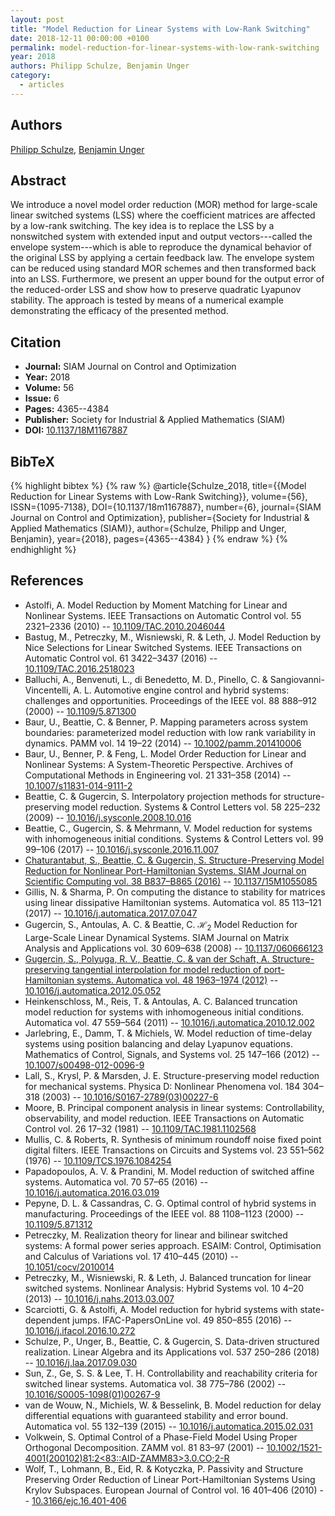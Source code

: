```yaml
---
layout: post
title: "Model Reduction for Linear Systems with Low-Rank Switching"
date: 2018-12-11 00:00:00 +0100
permalink: model-reduction-for-linear-systems-with-low-rank-switching
year: 2018
authors: Philipp Schulze, Benjamin Unger
category:
  - articles
---
```

 
## Authors
[Philipp Schulze](authors/philipp_schulze), [Benjamin Unger](authors/benjamin_unger)
 
## Abstract
We introduce a novel model order reduction (MOR) method for large-scale linear switched systems (LSS) where the coefficient matrices are affected by a low-rank switching. The key idea is to replace the LSS by a nonswitched system with extended input and output vectors---called the envelope system---which is able to reproduce the dynamical behavior of the original LSS by applying a certain feedback law. The envelope system can be reduced using standard MOR schemes and then transformed back into an LSS. Furthermore, we present an upper bound for the output error of the reduced-order LSS and show how to preserve quadratic Lyapunov stability. The approach is tested by means of a numerical example demonstrating the efficacy of the presented method.
 
## Citation
- **Journal:** SIAM Journal on Control and Optimization
- **Year:** 2018
- **Volume:** 56
- **Issue:** 6
- **Pages:** 4365--4384
- **Publisher:** Society for Industrial & Applied Mathematics (SIAM)
- **DOI:** [10.1137/18M1167887](https://doi.org/10.1137/18M1167887)
 
## BibTeX
{% highlight bibtex %}
{% raw %}
@article{Schulze_2018,
  title={{Model Reduction for Linear Systems with Low-Rank Switching}},
  volume={56},
  ISSN={1095-7138},
  DOI={10.1137/18m1167887},
  number={6},
  journal={SIAM Journal on Control and Optimization},
  publisher={Society for Industrial & Applied Mathematics (SIAM)},
  author={Schulze, Philipp and Unger, Benjamin},
  year={2018},
  pages={4365--4384}
}
{% endraw %}
{% endhighlight %}
 
## References
- Astolfi, A. Model Reduction by Moment Matching for Linear and Nonlinear Systems. IEEE Transactions on Automatic Control vol. 55 2321–2336 (2010) -- [10.1109/TAC.2010.2046044](https://doi.org/10.1109/TAC.2010.2046044)
- Bastug, M., Petreczky, M., Wisniewski, R. & Leth, J. Model Reduction by Nice Selections for Linear Switched Systems. IEEE Transactions on Automatic Control vol. 61 3422–3437 (2016) -- [10.1109/TAC.2016.2518023](https://doi.org/10.1109/TAC.2016.2518023)
- Balluchi, A., Benvenuti, L., di Benedetto, M. D., Pinello, C. & Sangiovanni-Vincentelli, A. L. Automotive engine control and hybrid systems: challenges and opportunities. Proceedings of the IEEE vol. 88 888–912 (2000) -- [10.1109/5.871300](https://doi.org/10.1109/5.871300)
- Baur, U., Beattie, C. & Benner, P. Mapping parameters across system boundaries: parameterized model reduction with low rank variability in dynamics. PAMM vol. 14 19–22 (2014) -- [10.1002/pamm.201410006](https://doi.org/10.1002/pamm.201410006)
- Baur, U., Benner, P. & Feng, L. Model Order Reduction for Linear and Nonlinear Systems: A System-Theoretic Perspective. Archives of Computational Methods in Engineering vol. 21 331–358 (2014) -- [10.1007/s11831-014-9111-2](https://doi.org/10.1007/s11831-014-9111-2)
- Beattie, C. & Gugercin, S. Interpolatory projection methods for structure-preserving model reduction. Systems &amp; Control Letters vol. 58 225–232 (2009) -- [10.1016/j.sysconle.2008.10.016](https://doi.org/10.1016/j.sysconle.2008.10.016)
- Beattie, C., Gugercin, S. & Mehrmann, V. Model reduction for systems with inhomogeneous initial conditions. Systems &amp; Control Letters vol. 99 99–106 (2017) -- [10.1016/j.sysconle.2016.11.007](https://doi.org/10.1016/j.sysconle.2016.11.007)
- [Chaturantabut, S., Beattie, C. & Gugercin, S. Structure-Preserving Model Reduction for Nonlinear Port-Hamiltonian Systems. SIAM Journal on Scientific Computing vol. 38 B837–B865 (2016)](structure-preserving-model-reduction-for-nonlinear-port-hamiltonian-systems) -- [10.1137/15M1055085](https://doi.org/10.1137/15M1055085)
- Gillis, N. & Sharma, P. On computing the distance to stability for matrices using linear dissipative Hamiltonian systems. Automatica vol. 85 113–121 (2017) -- [10.1016/j.automatica.2017.07.047](https://doi.org/10.1016/j.automatica.2017.07.047)
- Gugercin, S., Antoulas, A. C. & Beattie, C. $\mathcal{H}_2$ Model Reduction for Large-Scale Linear Dynamical Systems. SIAM Journal on Matrix Analysis and Applications vol. 30 609–638 (2008) -- [10.1137/060666123](https://doi.org/10.1137/060666123)
- [Gugercin, S., Polyuga, R. V., Beattie, C. & van der Schaft, A. Structure-preserving tangential interpolation for model reduction of port-Hamiltonian systems. Automatica vol. 48 1963–1974 (2012)](structure-preserving-tangential-interpolation-for-model-reduction-of-port-hamiltonian-systems) -- [10.1016/j.automatica.2012.05.052](https://doi.org/10.1016/j.automatica.2012.05.052)
- Heinkenschloss, M., Reis, T. & Antoulas, A. C. Balanced truncation model reduction for systems with inhomogeneous initial conditions. Automatica vol. 47 559–564 (2011) -- [10.1016/j.automatica.2010.12.002](https://doi.org/10.1016/j.automatica.2010.12.002)
- Jarlebring, E., Damm, T. & Michiels, W. Model reduction of time-delay systems using position balancing and delay Lyapunov equations. Mathematics of Control, Signals, and Systems vol. 25 147–166 (2012) -- [10.1007/s00498-012-0096-9](https://doi.org/10.1007/s00498-012-0096-9)
- Lall, S., Krysl, P. & Marsden, J. E. Structure-preserving model reduction for mechanical systems. Physica D: Nonlinear Phenomena vol. 184 304–318 (2003) -- [10.1016/S0167-2789(03)00227-6](https://doi.org/10.1016/S0167-2789(03)00227-6)
- Moore, B. Principal component analysis in linear systems: Controllability, observability, and model reduction. IEEE Transactions on Automatic Control vol. 26 17–32 (1981) -- [10.1109/TAC.1981.1102568](https://doi.org/10.1109/TAC.1981.1102568)
- Mullis, C. & Roberts, R. Synthesis of minimum roundoff noise fixed point digital filters. IEEE Transactions on Circuits and Systems vol. 23 551–562 (1976) -- [10.1109/TCS.1976.1084254](https://doi.org/10.1109/TCS.1976.1084254)
- Papadopoulos, A. V. & Prandini, M. Model reduction of switched affine systems. Automatica vol. 70 57–65 (2016) -- [10.1016/j.automatica.2016.03.019](https://doi.org/10.1016/j.automatica.2016.03.019)
- Pepyne, D. L. & Cassandras, C. G. Optimal control of hybrid systems in manufacturing. Proceedings of the IEEE vol. 88 1108–1123 (2000) -- [10.1109/5.871312](https://doi.org/10.1109/5.871312)
- Petreczky, M. Realization theory for linear and bilinear switched systems: A formal power series approach. ESAIM: Control, Optimisation and Calculus of Variations vol. 17 410–445 (2010) -- [10.1051/cocv/2010014](https://doi.org/10.1051/cocv/2010014)
- Petreczky, M., Wisniewski, R. & Leth, J. Balanced truncation for linear switched systems. Nonlinear Analysis: Hybrid Systems vol. 10 4–20 (2013) -- [10.1016/j.nahs.2013.03.007](https://doi.org/10.1016/j.nahs.2013.03.007)
- Scarciotti, G. & Astolfi, A. Model reduction for hybrid systems with state-dependent jumps. IFAC-PapersOnLine vol. 49 850–855 (2016) -- [10.1016/j.ifacol.2016.10.272](https://doi.org/10.1016/j.ifacol.2016.10.272)
- Schulze, P., Unger, B., Beattie, C. & Gugercin, S. Data-driven structured realization. Linear Algebra and its Applications vol. 537 250–286 (2018) -- [10.1016/j.laa.2017.09.030](https://doi.org/10.1016/j.laa.2017.09.030)
- Sun, Z., Ge, S. S. & Lee, T. H. Controllability and reachability criteria for switched linear systems. Automatica vol. 38 775–786 (2002) -- [10.1016/S0005-1098(01)00267-9](https://doi.org/10.1016/S0005-1098(01)00267-9)
- van de Wouw, N., Michiels, W. & Besselink, B. Model reduction for delay differential equations with guaranteed stability and error bound. Automatica vol. 55 132–139 (2015) -- [10.1016/j.automatica.2015.02.031](https://doi.org/10.1016/j.automatica.2015.02.031)
- Volkwein, S. Optimal Control of a Phase-Field Model Using Proper Orthogonal Decomposition. ZAMM vol. 81 83–97 (2001) -- [10.1002/1521-4001(200102)81:2<83::AID-ZAMM83>3.0.CO;2-R](https://doi.org/10.1002/1521-4001(200102)81:2<83::AID-ZAMM83>3.0.CO;2-R)
- Wolf, T., Lohmann, B., Eid, R. & Kotyczka, P. Passivity and Structure Preserving Order Reduction of Linear Port-Hamiltonian Systems Using Krylov Subspaces. European Journal of Control vol. 16 401–406 (2010) -- [10.3166/ejc.16.401-406](https://doi.org/10.3166/ejc.16.401-406)

